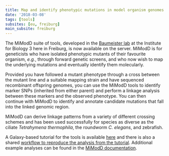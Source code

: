 ```yaml
---
title: Map and identify phenotypic mutations in model organism genomes
date: '2018-03-08'
tags: [tools]
subsites: [eu, freiburg]
main_subsite: freiburg
---
```


The MiModD suite of tools, developed in the
[Baumeister lab](https://celegans.de/mimodd/) at the Institute for Biology 3
here in Freiburg, is now available on the server.
MiModD is for geneticists who have isolated phenotypic mutants of their
favourite organism, *e.g.*, through forward genetic screens, and who now wish
to map the underlying mutations and eventually identify them molecularly.

Provided you have followed a mutant phenotype through a cross between the
mutant line and a suitable mapping strain and have sequenced recombinant
offspring genomes, you can use the MiModD tools to identify marker SNPs
(inherited from either parent) and perform a linkage analysis between these
markers and the observed phenotype. You can then continue with MiModD to
identify and annotate candidate mutations that fall into the linked genomic
region.

MiModD can derive linkage patterns from a variety of different crossing
schemes and has been used successfully for species as diverse as the ciliate
*Tetrahymena thermophila*, the roundworm *C. elegans*, and zebrafish.

A Galaxy-based tutorial for the tools is available
[here](https://galaxyproject.github.io/training-material/topics/variant-analysis/tutorials/mapping-by-sequencing/tutorial.html) and there is also a shared
[workflow to reproduce the analysis from the tutorial](https://usegalaxy.eu/u/wolfgang-maier/w/identify-phenotypic-mutation-in-arabidopsis).
Additional example analyses can be found in the
[MiModD documentation](https://mimodd.readthedocs.io/en/default/tutorial.html).

